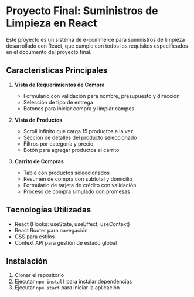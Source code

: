 # Proyecto Final: Suministros de Limpieza en React

Este proyecto es un sistema de e-commerce para suministros de limpieza desarrollado con React, que cumple con todos los requisitos especificados en el documento del proyecto final.

## Características Principales

1. **Vista de Requerimientos de Compra**
   - Formulario con validación para nombre, presupuesto y dirección
   - Selección de tipo de entrega
   - Botones para iniciar compra y limpiar campos

2. **Vista de Productos**
   - Scroll infinito que carga 15 productos a la vez
   - Sección de detalles del producto seleccionado
   - Filtros por categoría y precio
   - Botón para agregar productos al carrito

3. **Carrito de Compras**
   - Tabla con productos seleccionados
   - Resumen de compra con subtotal y domicilio
   - Formulario de tarjeta de crédito con validación
   - Proceso de compra simulado con promesas

## Tecnologías Utilizadas

- React (Hooks: useState, useEffect, useContext)
- React Router para navegación
- CSS para estilos
- Context API para gestión de estado global

## Instalación

1. Clonar el repositorio
2. Ejecutar `npm install` para instalar dependencias
3. Ejecutar `npm start` para iniciar la aplicación
